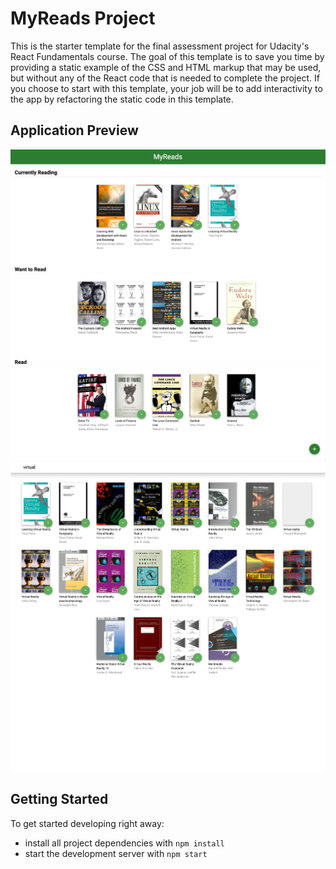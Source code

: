 # MyReads Project

This is the starter template for the final assessment project for Udacity's React Fundamentals course. The goal of this template is to save you time by providing a static example of the CSS and HTML markup that may be used, but without any of the React code that is needed to complete the project. If you choose to start with this template, your job will be to add interactivity to the app by refactoring the static code in this template.

## Application Preview
![Book Shelves](/Myreads-1.png?raw=true)
![Book Search](/Myreads-2.png?raw=true)

## Getting Started

To get started developing right away:

* install all project dependencies with `npm install`
* start the development server with `npm start`